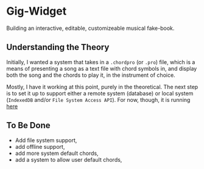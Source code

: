 # Gig-Widget

Building an interactive, editable, customizeable musical fake-book. 

## Understanding the Theory

Initially, I wanted a system that takes in a `.chordpro` (or `.pro`) file, which is a means of presenting a song as a text file with chord symbols in, and display both the song and the chords to play it, in the instrument of choice.

Mostly, I have it working at this point, purely in the theoretical. The next step is to set it up to support either a remote system (database) or local system (`IndexedDB` and/or `File System Access API`). For now, though, it is running [here](https://my-gigwidget-repository.vercel.app/) 

## To Be Done

* Add file system support, 
* add offline support,
* add more system default chords,
* add a system to allow user default chords,